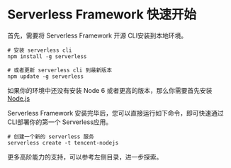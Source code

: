 # Serverless Framework 快速开始

首先，需要将 Serverless Framework 开源 CLI安装到本地环境。

```
# 安装 serverless cli
npm install -g serverless

# 或者更新 serverless cli 到最新版本
npm update -g serverless
```

如果你的环境中还没有安装 Node 6 或者更高的版本，那么你需要首先安装 [Node.js](https://nodejs.org/zh-cn/download/)

Serverless Framework 安装完毕后，您可以直接运行如下命令，即可快速通过CLI部署你的第一个 Serverless应用。

```
# 创建一个新的 serverless 服务
serverless create -t tencent-nodejs
```

更多高阶能力的支持，可以参考左侧目录，进一步探索。